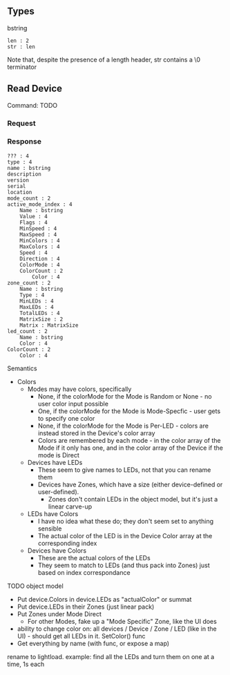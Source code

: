 ## Types
bstring
```
len : 2
str : len
```
Note that, despite the presence of a length header, str contains a \0 terminator

## Read Device
Command: TODO

### Request

### Response
```
??? : 4
type : 4
name : bstring
description
version
serial
location
mode_count : 2
active_mode_index : 4
    Name : bstring
    Value : 4
    Flags : 4
    MinSpeed : 4
    MaxSpeed : 4
    MinColors : 4
    MaxColors : 4
    Speed : 4
    Direction : 4
    ColorMode : 4
    ColorCount : 2
        Color : 4
zone_count : 2
    Name : bstring
    Type : 4
    MinLEDs : 4
    MaxLEDs : 4
    TotalLEDs : 4
    MatrixSize : 2
    Matrix : MatrixSize
led_count : 2
    Name : bstring
    Color : 4
ColorCount : 2
    Color : 4
```

Semantics
* Colors
  * Modes may have colors, specifically
    * None, if the colorMode for the Mode is Random or None - no user color input possible
    * One, if the colorMode for the Mode is Mode-Specfic - user gets to specify one color
    * None, if the colorMode for the Mode is Per-LED - colors are instead stored in the Device's color array
    * Colors are remembered by each mode - in the color array of the Mode if it only has one, and in the color array of the Device if the mode is Direct
  * Devices have LEDs
    * These seem to give names to LEDs, not that you can rename them
    * Devices have Zones, which have a size (either device-defined or user-defined).
      * Zones don't contain LEDs in the object model, but it's just a linear carve-up
  * LEDs have Colors
    * I have no idea what these do; they don't seem set to anything sensible
    * The actual color of the LED is in the Device Color array at the corresponding index
  * Devices have Colors
    * These are the actual colors of the LEDs
    * They seem to match to LEDs (and thus pack into Zones) just based on index correspondance

TODO object model
* Put device.Colors in device.LEDs as "actualColor" or summat
* Put device.LEDs in their Zones (just linear pack)
* Put Zones under Mode Direct
  * For other Modes, fake up a "Mode Specific" Zone, like the UI does
* ability to change color on: all devices / Device / Zone / LED (like in the UI) - should get all LEDs in it. SetColor() func
* Get everything by name (with func, or expose a map)

rename to lightload. example: find all the LEDs and turn them on one at a time, 1s each
